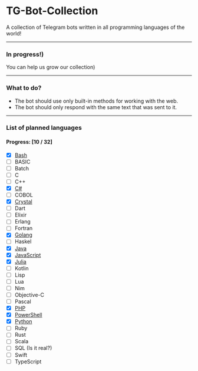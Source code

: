 # TG-Bot-Collection
A collection of Telegram bots written in all programming languages of the world!
___

### In progress!)
You can help us grow our collection)
___

### What to do?
- The bot should use only built-in methods for working with the web.
- The bot should only respond with the same text that was sent to it.
___

### List of planned languages

#### Progress: [10 / 32]

- [x] [Bash](https://github.com/andrew000/TG-Bot-Collection/tree/master/collection/bash)
- [ ] BASIC
- [ ] Batch
- [ ] C
- [ ] C++
- [x] [C#](https://github.com/andrew000/TG-Bot-Collection/tree/master/collection/C%23)
- [ ] COBOL
- [x] [Crystal](https://github.com/andrew000/TG-Bot-Collection/tree/master/collection/crystal)
- [ ] Dart
- [ ] Elixir
- [ ] Erlang
- [ ] Fortran
- [x] [Golang](https://github.com/andrew000/TG-Bot-Collection/tree/master/collection/golang)
- [ ] Haskel
- [x] [Java](https://github.com/andrew000/TG-Bot-Collection/tree/master/collection/java)
- [x] [JavaScript](https://github.com/andrew000/TG-Bot-Collection/tree/master/collection/javascript)
- [x] [Julia](https://github.com/andrew000/TG-Bot-Collection/tree/master/collection/julia)
- [ ] Kotlin
- [ ] Lisp
- [ ] Lua
- [ ] Nim
- [ ] Objective-C
- [ ] Pascal
- [x] [PHP](https://github.com/andrew000/TG-Bot-Collection/tree/master/collection/php)
- [x] [PowerShell](https://github.com/andrew000/TG-Bot-Collection/tree/master/collection/powershell) 
- [x] [Python](https://github.com/andrew000/TG-Bot-Collection/tree/master/collection/python)
- [ ] Ruby
- [ ] Rust
- [ ] Scala
- [ ] SQL (Is it real?)
- [ ] Swift
- [ ] TypeScript
